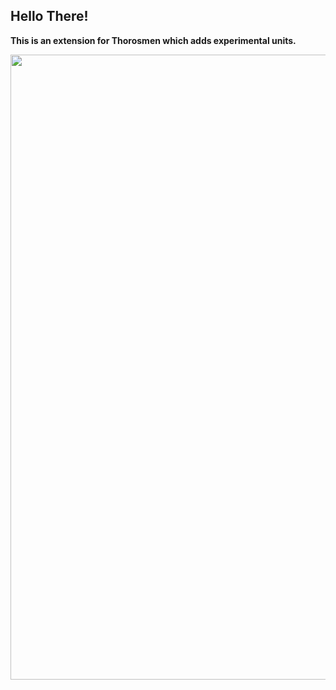 ## Hello There!
**This is an extension for Thorosmen which adds experimental units.**

<img src="https://user-images.githubusercontent.com/104906253/226111826-a415d314-75fa-41da-bd7c-78b75a9910e2.png" width="1000"  />

